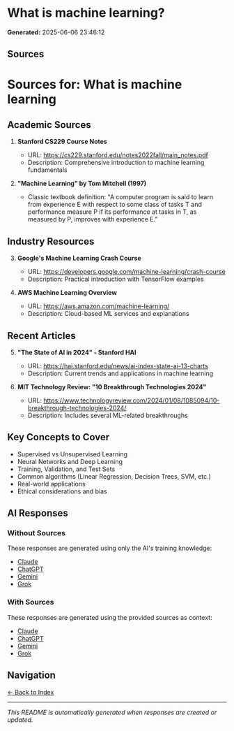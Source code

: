 # What is machine learning?

**Generated:** 2025-06-06 23:46:12

## Sources

# Sources for: What is machine learning

## Academic Sources

1. **Stanford CS229 Course Notes**
   - URL: https://cs229.stanford.edu/notes2022fall/main_notes.pdf
   - Description: Comprehensive introduction to machine learning fundamentals

2. **"Machine Learning" by Tom Mitchell (1997)**
   - Classic textbook definition: "A computer program is said to learn from experience E with respect to some class of tasks T and performance measure P if its performance at tasks in T, as measured by P, improves with experience E."

## Industry Resources

3. **Google's Machine Learning Crash Course**
   - URL: https://developers.google.com/machine-learning/crash-course
   - Description: Practical introduction with TensorFlow examples

4. **AWS Machine Learning Overview**
   - URL: https://aws.amazon.com/machine-learning/
   - Description: Cloud-based ML services and explanations

## Recent Articles

5. **"The State of AI in 2024" - Stanford HAI**
   - URL: https://hai.stanford.edu/news/ai-index-state-ai-13-charts
   - Description: Current trends and applications in machine learning

6. **MIT Technology Review: "10 Breakthrough Technologies 2024"**
   - URL: https://www.technologyreview.com/2024/01/08/1085094/10-breakthrough-technologies-2024/
   - Description: Includes several ML-related breakthroughs

## Key Concepts to Cover

- Supervised vs Unsupervised Learning
- Neural Networks and Deep Learning
- Training, Validation, and Test Sets
- Common algorithms (Linear Regression, Decision Trees, SVM, etc.)
- Real-world applications
- Ethical considerations and bias


## AI Responses

### Without Sources
These responses are generated using only the AI's training knowledge:

- [Claude](response-claude-default.md)
- [ChatGPT](response-chatgpt-default.md)
- [Gemini](response-gemini-default.md)
- [Grok](response-grok-default.md)

### With Sources
These responses are generated using the provided sources as context:

- [Claude](response-claude-sources.md)
- [ChatGPT](response-chatgpt-sources.md)
- [Gemini](response-gemini-sources.md)
- [Grok](response-grok-sources.md)

## Navigation

[← Back to Index](../README-INDEX.md)

---

*This README is automatically generated when responses are created or updated.*
